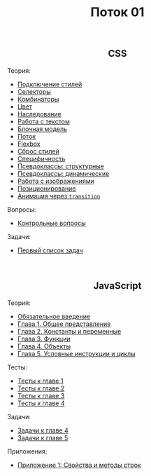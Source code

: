 <div align="center">

# Поток 01

</div>

<br />

<div align="center">

## CSS

</div>

Теория:
- [Подключение стилей](./css/theory/connecting.md)
- [Селекторы](./css/theory/selectors.md)
- [Комбинаторы](./css/theory/combinators.md)
- [Цвет](./css/theory/color.md)
- [Наследование](./css/theory/inheritance.md)
- [Работа с текстом](./css/theory/text.md)
- [Блочная модель](./css/theory/box-model.md)
- [Поток](./css/theory/flow.md)
- [Flexbox](./css/theory/flexbox.md)
- [Сброс стилей](./css/theory/reset.md)
- [Специфичность](./css/theory/specificity.md)
- [Псевдоклассы: структурные](./css/theory/pseudo-structure.md)
- [Псевдоклассы: динамические](./css/theory/pseudo-dynamic.md)
- [Работа с изображениями](./css/theory/images.md)
- [Позиционирование](./css/theory/position.md)
- [Анимация через `transition`](./css/theory/transition.md)

Вопросы:
- [Контрольные вопросы](./css/questions/questions-1.md)

Задачи:
- [Первый список задач](./css/tasks/task-1.md)


<br />

<div align="center">

## JavaScript

</div>

Теория:
- [Обязательное введение](./js/theory/intro.md)
- [Глава 1. Общее представление](./js/theory/chapter-1.md)
- [Глава 2. Константы и переменные](./js/theory/chapter-2.md)
- [Глава 3. Функции](./js/theory/chapter-3.md)
- [Глава 4. Объекты](./js/theory/chapter-4.md)
- [Глава 5. Условные инструкции и циклы](./js/theory/chapter-5.md)

Тесты:
- [Тесты к главе 1](./js/tests/chapter-1.md)
- [Тесты к главе 2](./js/tests/chapter-2.md)
- [Тесты к главе 3](./js/tests/chapter-3.md)
- [Тесты к главе 4](./js/tests/chapter-4.md)

Задачи:
- [Задачи к главе 4](./js/tasks/chapter-4.md)
- [Задачи к главе 5](./js/tasks/chapter-5.md)

Приложения:
- [Приложение 1: Свойства и методы строк](./js/attachments/string.md)
